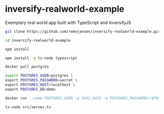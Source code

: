 # inversify-realworld-example

Exemplary real world app built with TypeScript and InversifyJS

```sh
git clone https://github.com/remojansen/inversify-realworld-example.git
```

```sh
cd inversify-realworld-example
```

```sh
npm install
```

```sh
npm install -g ts-node typescript
```

```sh
docker pull postgres
```

```sh
export POSTGRES_USER=postgres \
export POSTGRES_PASSWORD=secret \
export POSTGRES_HOST=localhost \
export POSTGRES_DB=demo
```

```hs
docker run --name POSTGRES_USER -p 5432:5432 -e POSTGRES_PASSWORD="$POSTGRES_PASSWORD" -e POSTGRES_USER="$POSTGRES_USER" -e POSTGRES_DB="$POSTGRES_DB" -d postgres
```

```sh
ts-node src/server.ts
```
